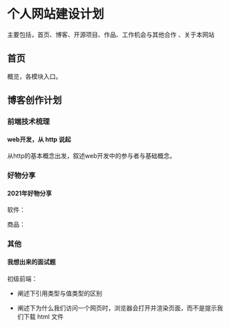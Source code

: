 # 个人网站建设计划

主要包括，首页、博客、开源项目、作品、工作机会与其他合作 、关于本网站

## 首页

概览，各模块入口。

## 博客创作计划

### 前端技术梳理

#### web开发，从 http 说起

从http的基本概念出发，叙述web开发中的参与者与基础概念。

### 好物分享

#### 2021年好物分享

软件：

商品：

### 其他

#### 我想出来的面试题

初级前端：

- 阐述下引用类型与值类型的区别 <!-- 考察语言基本功 -->

- 阐述下为什么我们访问一个网页时，浏览器会打开并渲染页面，而不是提示我们下载 html 文件 <!-- 考察对于协议与用户代理的理解 -->
